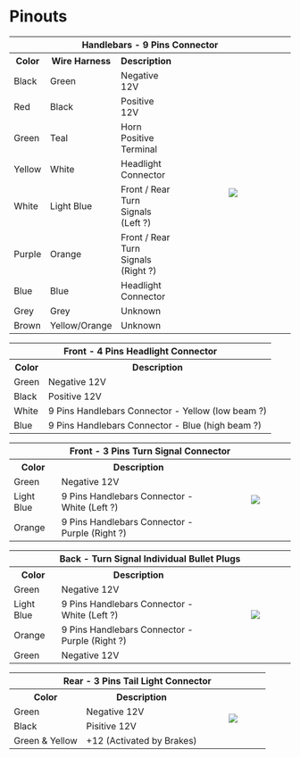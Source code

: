 
# Pinouts #
<table>
	<thead>
    <tr>
      <th colspan="4">Handlebars - 9 Pins Connector</td>
    </tr>
	</thead>
  <tr>
    <th><b>Color</b></th>
    <th><b>Wire Harness</b></th>
    <th><b>Description</b></th>
    <td rowspan="11" align="center" width="50%"><img src="https://github.com/technophreak/Talaria-Sting-R-MX4/blob/main/Street%20Legal/Images/20230727_121335.jpg"></td>
  </tr>  
  <tr>
    <td>Black</td>
    <td>Green</td>
    <td>Negative 12V</td>    
  </tr>
  <tr>
    <td>Red</td>
    <td>Black</td>
    <td>Positive 12V</td>    
  </tr>
    <tr>
    <td>Green</td>
    <td>Teal</td>
    <td>Horn Positive Terminal</td>    
  </tr>
  <tr>
    <td>Yellow</td>
    <td>White</td>
    <td>Headlight Connector</td>    
  </tr>  
  <tr>
    <td>White</td>
    <td>Light Blue</td>
    <td>Front / Rear Turn Signals (Left ?)</td>    
  </tr>  
  <tr>
    <td>Purple</td>
    <td>Orange</td>
    <td>Front / Rear Turn Signals (Right ?)</td>    
  </tr>   
  <tr>
    <td>Blue</td>
    <td>Blue</td>
    <td>Headlight Connector</td>    
  </tr>
  <tr>
    <td>Grey</td>
    <td>Grey</td>
    <td>Unknown</td>    
  </tr>
    <tr>
    <td>Brown</td>
    <td>Yellow/Orange</td>
    <td>Unknown</td>    
  </tr>
</table>

<table>	
    <thead>
  	  <tr>
  	    <th colspan="3">Front - 4 Pins Headlight Connector</td>
      </tr>
    </thead>
  <tr>
    <th><b>Color</b></th>
    <th><b>Description</b></th>
    <!--<td rowspan="5" align="center" width="50%"><img src="https://github.com/technophreak/Talaria-Sting-R-MX4/blob/main/Street%20Legal/Images/20230727_121335.jpg"></td>-->
  </tr>  
  <tr>
    <td>Green</td>
    <td>Negative 12V</td>    
  </tr>
  <tr>
    <td>Black</td>
    <td>Positive 12V</td>    
  </tr>
  <tr>
    <td>White</td>
    <td>9 Pins Handlebars Connector - Yellow (low beam ?)</td>    
  </tr>	 
  <tr>
    <td>Blue</td>
    <td>9 Pins Handlebars Connector - Blue (high beam ?)</td>    
  </tr>	 
</table>
		

<table>
  	<thead>
      <tr>
          <th colspan="3">Front - 3 Pins Turn Signal Connector</td>
      </tr>
    </thead>
  <tr>
    <th><b>Color</b></th>
    <th><b>Description</b></th>
    <td rowspan="5" align="center" width="25%"><img src="https://github.com/technophreak/Talaria-Sting-R-MX4/blob/main/Street%20Legal/Images/20230727_124518.jpg"></td>    
  </tr>  
  <tr>
    <td>Green</td>
    <td>Negative 12V</td>    
  </tr>
  <tr>
    <td>Light Blue</td>
    <td>9 Pins Handlebars Connector - White (Left ?)</td>    
  </tr>	 
  <tr>
    <td>Orange</td>
    <td>9 Pins Handlebars Connector - Purple (Right ?)</td>    
  </tr>	 
</table>		
		
		

<table>
  	<thead>
      <tr>
          <th colspan="3">Back - Turn Signal Individual Bullet Plugs</td>
      </tr>
    </thead>
  <tr>
    <th><b>Color</b></th>
    <th><b>Description</b></th>
    <td rowspan="5" align="center" width="25%"><img src="https://github.com/technophreak/Talaria-Sting-R-MX4/blob/main/Street%20Legal/Images/20230727_122102.jpg"></td>        
  </tr>  
  <tr>
    <td>Green</td>
    <td>Negative 12V</td>    
  </tr>
  <tr>
    <td>Light Blue</td>
    <td>9 Pins Handlebars Connector - White (Left ?)</td>    
  </tr>	 
  <tr>
    <td>Orange</td>
    <td>9 Pins Handlebars Connector - Purple (Right ?)</td>    
  </tr>	 
  <tr>
    <td>Green</td>
    <td>Negative 12V</td>    
  </tr>  
</table>
		

<table>
  	<thead>
      <tr>
          <th colspan="3">Rear - 3 Pins Tail Light Connector</td>
      </tr>
    </thead>
  <tr>
    <th><b>Color</b></th>
    <th><b>Description</b></th>
    <td rowspan="4" align="center" width="25%"><img src="https://github.com/technophreak/Talaria-Sting-R-MX4/blob/main/Street%20Legal/Images/20230727_122102.jpg"></td>            
  </tr>  
  <tr>
    <td>Green</td>
    <td>Negative 12V</td>    
  </tr>
  <tr>
    <td>Black</td>
    <td>Pisitive 12V</td>    
  </tr>	 
  <tr>
    <td>Green & Yellow</td>
    <td>+12 (Activated by Brakes)</td>    
  </tr>	 
</table>	  
